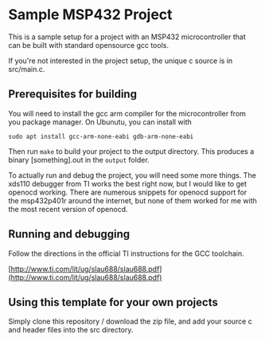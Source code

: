 # Sample MSP432 Project

This is a sample setup for a project with an MSP432 microcontroller that can be built
with standard opensource gcc tools.

If you're not interested in the project setup, the unique c source is in src/main.c.

## Prerequisites for building

You will need to install the gcc arm compiler for the microcontroller from you package manager.
On Ubunutu, you can install with

```
sudo apt install gcc-arm-none-eabi gdb-arm-none-eabi
```

Then run `make` to build your project to the output directory. This produces a binary [something].out in
the `output` folder.

To actually run and debug the project, you will need some more things. The xds110 debugger from TI
works the best right now, but I would like to get openocd working. There are numerous snippets for openocd
support for the msp432p401r around the internet, but none of them worked for me with the most recent version
of openocd.

## Running and debugging

Follow the directions in the official TI instructions for the GCC toolchain.

[http://www.ti.com/lit/ug/slau688/slau688.pdf](http://www.ti.com/lit/ug/slau688/slau688.pdf)

## Using this template for your own projects

Simply clone this repository / download the zip file, and add your source c and header files
into the src directory.

